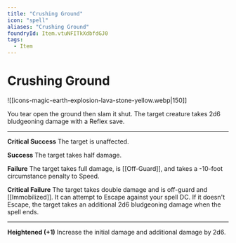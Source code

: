 ```yaml
---
title: "Crushing Ground"
icon: "spell"
aliases: "Crushing Ground"
foundryId: Item.vtuNFITkXdbfdGJ0
tags:
  - Item
---
```


# Crushing Ground
![[icons-magic-earth-explosion-lava-stone-yellow.webp|150]]

You tear open the ground then slam it shut. The target creature takes 2d6 bludgeoning damage with a Reflex save.

* * *

**Critical Success** The target is unaffected.

**Success** The target takes half damage.

**Failure** The target takes full damage, is [[Off-Guard]], and takes a -10-foot circumstance penalty to Speed.

**Critical Failure** The target takes double damage and is off-guard and [[Immobilized]]. It can attempt to Escape against your spell DC. If it doesn't Escape, the target takes an additional 2d6 bludgeoning damage when the spell ends.

* * *

**Heightened (+1)** Increase the initial damage and additional damage by 2d6.
